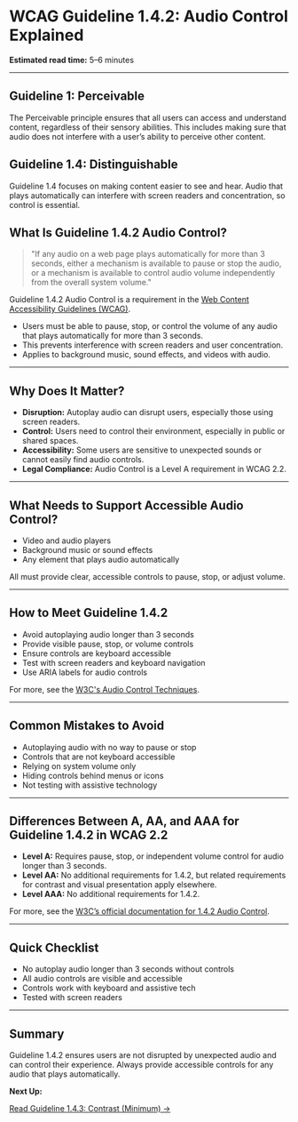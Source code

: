 <!--
title: 1.4.2 - Audio Control
series: Making the Web Accessible for All
description: A practical guide to WCAG Guideline 1.4.2 (Audio Control)—what it means, why it matters, and how to ensure users can control audio that plays automatically.
keywords: wcag 1.4.2, audio control, accessibility, web standards, autoplay, user experience
image: WCAG-Series-1.4.2.png
imageAlt: Blue text on yellow background saying, "Web Content Accessibiilty Guiedlines (WCAG) 1.4.2 Explained, Audio Control"
status: published
date: 2025-07-01
excerpt: This guideline ensures users can control audio that plays automatically.
-->

# **WCAG Guideline 1.4.2: Audio Control Explained**

**Estimated read time:** 5–6 minutes

---

## **Guideline 1: Perceivable**

The Perceivable principle ensures that all users can access and understand content, regardless of their sensory abilities. This includes making sure that audio does not interfere with a user’s ability to perceive other content.

## **Guideline 1.4: Distinguishable**

Guideline 1.4 focuses on making content easier to see and hear. Audio that plays automatically can interfere with screen readers and concentration, so control is essential.

## **What Is Guideline 1.4.2 Audio Control?**

<!-- [Illustration: Speaker icon with a visible mute button and volume slider] -->

> "If any audio on a web page plays automatically for more than 3 seconds, either a mechanism is available to pause or stop the audio, or a mechanism is available to control audio volume independently from the overall system volume."

Guideline 1.4.2 Audio Control is a requirement in the [Web Content Accessibility Guidelines (WCAG)](https://www.w3.org/WAI/WCAG22/quickref/#audio-control).

- Users must be able to pause, stop, or control the volume of any audio that plays automatically for more than 3 seconds.
- This prevents interference with screen readers and user concentration.
- Applies to background music, sound effects, and videos with audio.

---

## **Why Does It Matter?**

<!-- [Infographic: User with headphones, screen reader icon, and a warning sign for autoplay audio] -->

- **Disruption:** Autoplay audio can disrupt users, especially those using screen readers.
- **Control:** Users need to control their environment, especially in public or shared spaces.
- **Accessibility:** Some users are sensitive to unexpected sounds or cannot easily find audio controls.
- **Legal Compliance:** Audio Control is a Level A requirement in WCAG 2.2.

---

## **What Needs to Support Accessible Audio Control?**

<!-- [Grid: Video player, background music, sound effects, all with visible controls] -->

- Video and audio players
- Background music or sound effects
- Any element that plays audio automatically

All must provide clear, accessible controls to pause, stop, or adjust volume.

---

## **How to Meet Guideline 1.4.2**

<!-- [Side-by-side: Autoplaying audio with no controls vs. audio with pause/stop/volume controls] -->

- Avoid autoplaying audio longer than 3 seconds
- Provide visible pause, stop, or volume controls
- Ensure controls are keyboard accessible
- Test with screen readers and keyboard navigation
- Use ARIA labels for audio controls

For more, see the [W3C's Audio Control Techniques](https://www.w3.org/WAI/WCAG22/Techniques/general/G60).

---

## **Common Mistakes to Avoid**

<!-- [Do/Don't graphic: Left side with accessible controls, right side with hidden or no controls] -->

- Autoplaying audio with no way to pause or stop
- Controls that are not keyboard accessible
- Relying on system volume only
- Hiding controls behind menus or icons
- Not testing with assistive technology

---

## **Differences Between A, AA, and AAA for Guideline 1.4.2 in WCAG 2.2**

<!-- [Infographic: Three columns labeled A, AA, AAA with example requirements for each] -->

- **Level A:** Requires pause, stop, or independent volume control for audio longer than 3 seconds.
- **Level AA:** No additional requirements for 1.4.2, but related requirements for contrast and visual presentation apply elsewhere.
- **Level AAA:** No additional requirements for 1.4.2.

For more, see the [W3C’s official documentation for 1.4.2 Audio Control](https://www.w3.org/WAI/WCAG22/Understanding/audio-control.html).

---

## **Quick Checklist**

<!-- [Checklist graphic: Icons for pause, stop, and volume controls] -->

- No autoplay audio longer than 3 seconds without controls
- All audio controls are visible and accessible
- Controls work with keyboard and assistive tech
- Tested with screen readers

---

## **Summary**

<!-- [Illustration: User pausing audio on a web page with accessible controls] -->

Guideline 1.4.2 ensures users are not disrupted by unexpected audio and can control their experience. Always provide accessible controls for any audio that plays automatically.

**Next Up:**

[Read Guideline 1.4.3: Contrast (Minimum) →](WCAG-Guideline-1-4-3-Contrast-Minimum-Explained)
